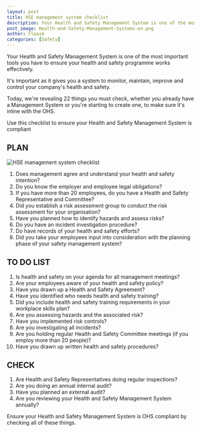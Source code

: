 ```yaml
---
layout: post
title: HSE management system checklist
description: Your Health and Safety Management System is one of the most important tools you have to ensure your health and safety programme works effectively.
post_image: Health-and-Safety-Management-Systems-en.png
author: Flaaim
categories: [Safety]
---
```




Your Health and Safety Management System is one of the most important tools you have to ensure your health and safety programme works effectively.

It's important as it gives you a system to monitor, maintain, improve and control your company's health and safety.

Today, we're revealing 22 things you must check, whether you already have a Management System or you're starting to create one, to make sure it's inline with the OHS.

 
Use this checklist to ensure your Health and Safety Management System is compliant
 
## PLAN 
![HSE management system checklist](https://safetyworkblog.com/assets/Health-and-Safety-Management-Systems-en.png)

1. Does management agree and understand your health and safety intention? 
2. Do you know the employer and employee legal obligations? 
3. If you have more than 20 employees, do you have a Health and Safety Representative and Committee? 
4. Did you establish a risk assessment group to conduct the risk assessment for your organisation? 
5. Have you planned how to identify hazards and assess risks? 
6. Do you have an incident investigation procedure? 
7. Do have records of your health and safety efforts? 
8. Did you take your employees input into consideration with the planning phase of your safety management system? 


## TO DO LIST 

1. Is health and safety on your agenda for all management meetings? 
2. Are your employees aware of your health and safety policy? 
3. Have you drawn up a Health and Safety Agreement? 
4. Have you identified who needs health and safety training? 
5. Did you include health and safety training requirements in your workplace skills plan? 
6. Are you assessing hazards and the associated risk?
7. Have you implemented risk controls?
8. Are you investigating all incidents? 
9. Are you holding regular Health and Safety Committee meetings (if you employ more than 20 people)? 
10. Have you drawn up written health and safety procedures? 

## CHECK 
 
1. Are Health and Safety Representatives doing regular inspections?   
2. Are you doing an annual internal audit?  
3. Have you planned an external audit?   
4. Are you reviewing your Health and Safety Management System annually? 
 
Ensure your Health and Safety Management System is OHS compliant by checking all of these things.
